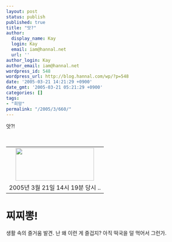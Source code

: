 ```yaml
---
layout: post
status: publish
published: true
title: "앗?"
author:
  display_name: Kay
  login: Kay
  email: iam@hannal.net
  url: ''
author_login: Kay
author_email: iam@hannal.net
wordpress_id: 548
wordpress_url: http://blog.hannal.com/wp/?p=548
date: '2005-03-21 14:21:29 +0900'
date_gmt: '2005-03-21 05:21:29 +0900'
categories: []
tags:
- "희망"
permalink: "/2005/3/660/"
---
```

<p>앗?!</p>
<p><center><br />
<table>
<tr>
<td><center><img src="http://blog.hannal.com/tt-attach/0321/050321141917954842/354643.gif" width="215" height="90"></center></td>
</tr>
<tr>
<td class="centerphoto"> 2005년 3월 21일 14시 19분 당시 ..</td>
</tr>
</table>
<p></center></p>
<h1>찌찌뽕!</h1>
<p>
생활 속의 즐거움 발견. 난 왜 이런 게 즐겁지? 아직 떡국을 덜 먹어서 그런가.</p>

